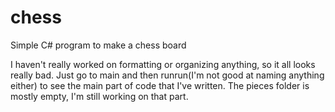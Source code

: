 # chess
Simple C# program to make a chess board

I haven't really worked on formatting or organizing anything, so it all looks really bad. Just go to main and then runrun(I'm not good at naming anything either) to see the main part of code that I've written. 
The pieces folder is mostly empty, I'm still working on that part. 
